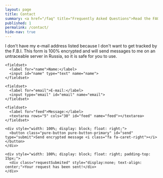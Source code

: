 ```yaml
---
layout: page
title: Contact
summary: <a href="/faq" title="Frequently Asked Questions">Read the FAQ</a> before e-mailing me. If you ask a question that's already answered there, I will hack you!!1
published: 1
permalink: /contact/
hide-nav: true
---
```

<div class="contact">

  <p>I don't have my e-mail address listed because I don't want to get tracked by the F.B.I. This form is 100% encrypted and will send messages to me on an untraceable server in Russia, so it is safe for you to use.</p>

  <form class="pure-form" id="callus" target="_self" onsubmit="" action="javascript:postContactToGoogle()">

    <fieldset>
      <label for="name">Name:</label>
      <input id="name" type="text" name="name">
    </fieldset>

    <fieldset>
      <label for="email">E-mail:</label>
      <input type="email" id="email" name="email">
    </fieldset>

    <fieldset>
      <label for="feed">Message:</label>
      <textarea rows="5" cols="30" id="feed" name="feed"></textarea>
    </fieldset>

    <div style="width: 100%; display: block; float: right;">
      <button class="pure-button pure-button-primary" id="send" type="submit">Send encrypted message <i class="fa fa-caret-right"></i></button>
    </div>

    <div style="width: 100%; display: block; float: right; padding-top: 15px;">
      <div class="requestSubmited" style="display:none; text-align: center;">Your request has been sent!</div>
    </div>

  </form>
</div>
